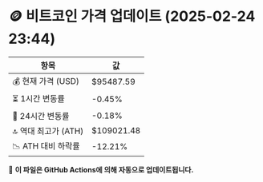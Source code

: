 # 🪙 비트코인 가격 업데이트 (2025-02-24 23:44)

| 항목                | 값 |
|--------------------|----------------|
| 💰 현재 가격 (USD) | $95487.59 |
| ⏳ 1시간 변동률    | -0.45% |
| 📆 24시간 변동률   | -0.18% |
| 🔝 역대 최고가 (ATH) | $109021.48 |
| 📉 ATH 대비 하락률 | -12.21% |

🔄 **이 파일은 GitHub Actions에 의해 자동으로 업데이트됩니다.**
